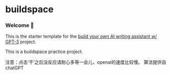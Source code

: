 # buildspace 
### Welcome 👋
This is the starter template for the [build your own AI writing assistant w/ GPT-3](https://buildspace.so/builds/ai-writer) project.

This is a buildspace practice project.

注意：点击‘干’之后没反应请耐心多等一会儿，openai的速度比较慢。
算法提供自chatGPT